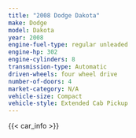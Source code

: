 ```yaml
---
title: "2008 Dodge Dakota"
make: Dodge
model: Dakota
year: 2008
engine-fuel-type: regular unleaded
engine-hp: 302
engine-cylinders: 8
transmission-type: Automatic
driven-wheels: four wheel drive
number-of-doors: 4
market-category: N/A
vehicle-size: Compact
vehicle-style: Extended Cab Pickup
---
```


{{< car_info >}}
